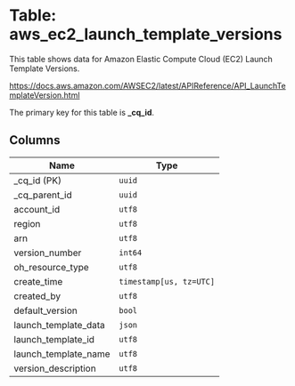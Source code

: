 # Table: aws_ec2_launch_template_versions

This table shows data for Amazon Elastic Compute Cloud (EC2) Launch Template Versions.

https://docs.aws.amazon.com/AWSEC2/latest/APIReference/API_LaunchTemplateVersion.html

The primary key for this table is **_cq_id**.

## Columns

| Name          | Type          |
| ------------- | ------------- |
|_cq_id (PK)|`uuid`|
|_cq_parent_id|`uuid`|
|account_id|`utf8`|
|region|`utf8`|
|arn|`utf8`|
|version_number|`int64`|
|oh_resource_type|`utf8`|
|create_time|`timestamp[us, tz=UTC]`|
|created_by|`utf8`|
|default_version|`bool`|
|launch_template_data|`json`|
|launch_template_id|`utf8`|
|launch_template_name|`utf8`|
|version_description|`utf8`|